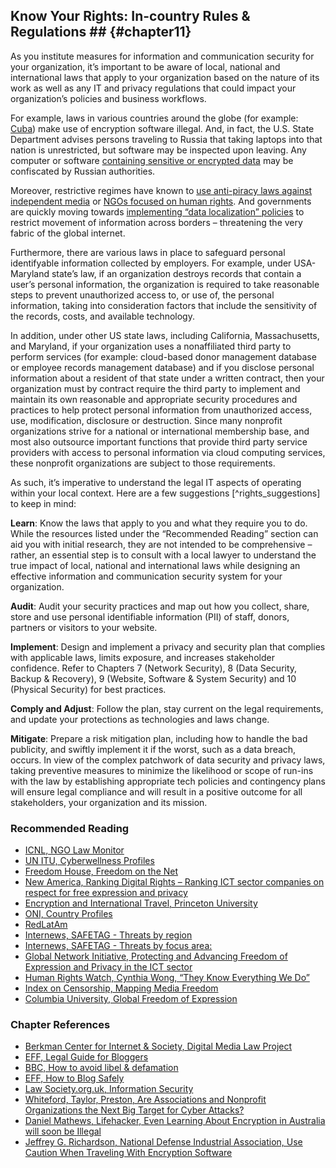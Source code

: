 ## Know Your Rights: In-country Rules & Regulations ## {#chapter11}

As you institute measures for information and communication security for your organization, it’s important to be aware of local, national and international laws that apply to your organization based on the nature of its work as well as any IT and privacy regulations that could impact your organization’s policies and business workflows.

For example, laws in various countries around the globe (for example: [Cuba](http://translatingcuba.com/from-lemon-juice-to-encrypted-code-yoani-sanchez/)) make use of encryption software illegal. And, in fact, the U.S. State Department advises persons traveling to Russia that taking laptops into that nation is unrestricted, but software may be inspected upon leaving. Any computer or software [containing sensitive or encrypted data](http://www.nationaldefensemagazine.org/archive/2013/August/pages/UseCautionWhenTravelingWithEncryptionSoftware.aspx?PF=1) may be confiscated by Russian authorities.

Moreover, restrictive regimes have known to [use anti-piracy laws against independent media](http://ipjournal.law.wfu.edu/2011/02/microsoft-allows-unilateral-software-licenses-to-russian-ngos-and-media-organizations/) or [NGOs focused on human rights](https://blogs.microsoft.com/blog/2010/09/13/anti-piracy-enforcement-and-ngos/). And governments are quickly moving towards [implementing “data localization” policies](http://www.acslaw.org/sites/default/files/ChanderAnupamBreakingtheWebDataLocalizationvstheGlobalInternet.pdf) to restrict movement of information across borders – threatening the very fabric of the global internet.

Furthermore, there are various laws in place to safeguard personal identifyable information collected by employers. For example, under USA-Maryland state’s law, if an organization destroys records that contain a user’s personal information, the organization is required to take reasonable steps to prevent unauthorized access to, or use of, the personal information, taking into consideration factors that include the sensitivity of the records, costs, and available technology.

In addition, under other US state laws, including California, Massachusetts, and Maryland, if your organization uses a nonaffiliated third party to perform services (for example: cloud-based donor management database or employee records management database) and if you disclose personal information about a resident of that state under a written contract, then your organization must by contract require the third party to implement and maintain its own reasonable and appropriate security procedures and practices to help protect personal information from unauthorized access, use, modification, disclosure or destruction.  Since many nonprofit organizations strive for a national or international membership base, and most also outsource important functions that provide third party service providers with access to personal information via cloud computing services, these nonprofit organizations are subject to those requirements.

As such, it’s imperative to understand the legal IT aspects of operating within your local context. Here are a few suggestions [^rights_suggestions] to keep in mind:

**Learn**: Know the laws that apply to you and what they require you to do. While the resources listed under the “Recommended Reading” section can aid you with initial research, they are not intended to be comprehensive  – rather, an essential step is to consult with a local lawyer to understand the true impact of local, national and international laws while designing an effective information and communication security system for your organization.

**Audit**: Audit your security practices and map out how you collect, share, store and use personal identifiable information (PII) of staff, donors, partners or visitors to your website.

**Implement**: Design and implement a privacy and security plan that complies with applicable laws, limits exposure, and increases stakeholder confidence. Refer to Chapters 7 (Network Security), 8 (Data Security, Backup & Recovery), 9 (Website, Software & System Security) and 10 (Physical Security) for best practices.

**Comply and Adjust**: Follow the plan, stay current on the legal requirements, and update your protections as technologies and laws change.

**Mitigate**: Prepare a risk mitigation plan, including how to handle the bad publicity, and swiftly implement it if the worst, such as a data breach, occurs.
In view of the complex patchwork of data security and privacy laws, taking preventive measures to minimize the likelihood or scope of run-ins with the law by establishing appropriate tech policies and contingency plans will ensure legal compliance and will result in a positive outcome for all stakeholders, your organization and its mission.

### Recommended Reading ###

- [ICNL, NGO Law Monitor](http://www.icnl.org/research/monitor/)
- [UN ITU, Cyberwellness Profiles](http://www.itu.int/en/ITU-D/Cybersecurity/Pages/Country_Profiles.aspx)
- [Freedom House, Freedom on the Net](https://www.freedomhouse.org/report/freedom-net/2014/tightening-net-governments)
- [New America, Ranking Digital Rights – Ranking ICT sector companies on respect for free expression and privacy](https://rankingdigitalrights.org)
- [Encryption and International Travel, Princeton University](https://www.princeton.edu/itsecurity/encryption/encryption-and-internatio/)
- [ONI, Country Profiles](https://opennet.net/research/profiles)
- [RedLatAm](https://redlatam.org/es/country)
- [Internews, SAFETAG - Threats by region](https://github.com/OpenInternet/SAFETAG/blob/master/content/references/threat_by_region.md)
- [Internews, SAFETAG - Threats by focus area:](https://github.com/OpenInternet/SAFETAG/blob/master/content/references/threat_by_focus_area.md)
- [Global Network Initiative, Protecting and Advancing Freedom of Expression and Privacy in the ICT sector](https://www.globalnetworkinitiative.org)
- [Human Rights Watch, Cynthia Wong, “They Know Everything We Do”](http://www.hrw.org/reports/2014/03/25/they-know-everything-we-do)
- [Index on Censorship, Mapping Media Freedom](https://mappingmediafreedom.org/)
- [Columbia University, Global Freedom of Expression](https://globalfreedomofexpression.columbia.edu/)


### Chapter References ###

- [Berkman Center for Internet & Society, Digital Media Law Project](http://www.dmlp.org/legal-guide/responding-legal-threats)
- [EFF, Legal Guide for Bloggers](https://www.eff.org/issues/bloggers/legal)
- [BBC, How to avoid libel & defamation](http://www.bbc.co.uk/dna/collective/A1183394)
- [EFF, How to Blog Safely](https://www.eff.org/wp/blog-safely)
- [Law Society.org.uk, Information Security](http://www.lawsociety.org.uk/support-services/advice/practice-notes/information-security/)
- [Whiteford, Taylor, Preston, Are Associations and Nonprofit Organizations the Next Big Target for Cyber Attacks?](http://www.wtplaw.com/documents/2012/10/are-associations-and-nonprofit-organizations-the-next-big-target-for-cyber-attac)
- [Daniel Mathews, Lifehacker, Even Learning About Encryption in Australia will soon be Illegal](http://www.lifehacker.com.au/2015/05/even-learning-about-encryption-in-australia-will-soon-be-illegal/)
- [Jeffrey G. Richardson, National Defense Industrial Association, Use Caution When Traveling With Encryption Software](http://www.nationaldefensemagazine.org/archive/2013/August/pages/UseCautionWhenTravelingWithEncryptionSoftware.aspx?PF=1)
